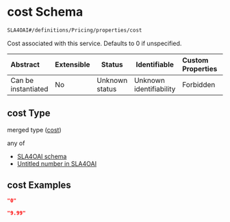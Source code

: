 # cost Schema

```txt
SLA4OAI#/definitions/Pricing/properties/cost
```

Cost associated with this service. Defaults to 0 if unspecified.


| Abstract            | Extensible | Status         | Identifiable            | Custom Properties | Additional Properties | Access Restrictions | Defined In                                                                       |
| :------------------ | ---------- | -------------- | ----------------------- | :---------------- | --------------------- | ------------------- | -------------------------------------------------------------------------------- |
| Can be instantiated | No         | Unknown status | Unknown identifiability | Forbidden         | Allowed               | none                | [SLA4OAI.schema.json\*](../../../out/SLA4OAI.schema.json "open original schema") |

## cost Type

merged type ([cost](sla4oai-definitions-pricing-properties-cost.md))

any of

-   [SLA4OAI schema](sla4oai-definitions-pricing-properties-cost-anyof-0.md "check type definition")
-   [Untitled number in SLA4OAI](sla4oai-definitions-pricing-properties-cost-anyof-1.md "check type definition")

## cost Examples

```json
"0"
```

```json
"9.99"
```

